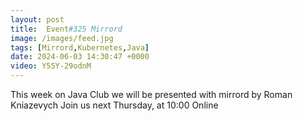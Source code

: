 ```yaml
---
layout: post
title:  Event#325 Mirrord
image: /images/feed.jpg
tags: [Mirrord,Kubernetes,Java]
date: 2024-06-03 14:30:47 +0000
video: Y5SY-29odnM
---
```


This week on Java Club we will be presented with mirrord by Roman Kniazevych
Join us next Thursday, at 10:00 Online
